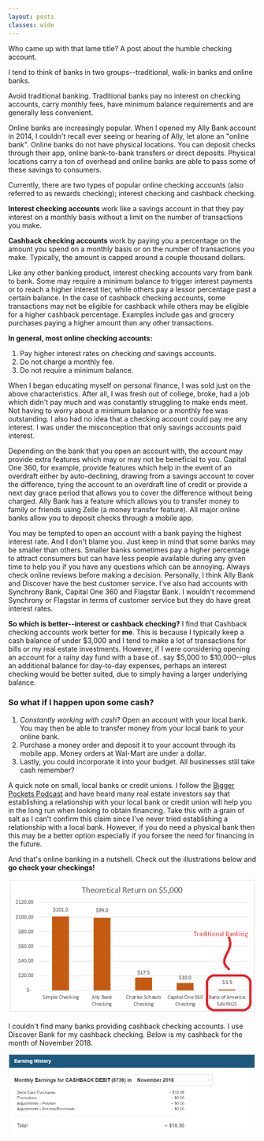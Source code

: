 ```yaml
---
layout: posts
classes: wide
---
```


Who came up with that lame title? A post about the humble checking account.

I tend to think of banks in two groups--traditional, walk-in banks and online banks.

Avoid traditional banking. Traditional banks pay no interest on checking accounts, carry monthly fees, have minimum balance requirements and are generally less convenient.

Online banks are increasingly popular. When I opened my Ally Bank account in 2014, I couldn't recall ever seeing or hearing of Ally, let alone an "online bank". Online banks do not have physical locations. You can deposit checks through their app, online bank-to-bank transfers or direct deposits. Physical locations carry a ton of overhead and online banks are able to pass some of these savings to consumers.

Currently, there are two types of popular online checking accounts (also referred to as rewards checking); interest checking and cashback checking.

**Interest checking accounts** work like a savings account in that they pay interest on a monthly basis without a limit on the number of transactions you make.

**Cashback checking accounts** work by paying you a percentage on the amount you spend on a monthly basis or on the number of transactions you make. Typically, the amount is capped around a couple thousand dollars.

Like any other banking product, interest checking accounts vary from bank to bank. Some may require a minimum balance to trigger interest payments or to reach a higher interest tier, while others pay a lessor percentage past a certain balance. In the case of cashback checking accounts, some transactions may not be eligible for cashback while others may be eligible for a higher cashback percentage. Examples include gas and grocery purchases paying a higher amount than any other transactions.

**In general, most online checking accounts:**
1. Pay higher interest rates on checking *and* savings accounts.
2. Do not charge a monthly fee.
3. Do not require a minimum balance.

When I began educating myself on personal finance, I was sold just on the above characteristics. After all, I was fresh out of college, broke, had a job which didn't pay much and was constantly struggling to make ends meet. Not having to worry about a minimum balance or a monthly fee was outstanding. I also had no idea that a checking account could pay me any interest. I was under the misconception that only savings accounts paid interest.

Depending on the bank that you open an account with, the account may provide extra features which may or may not be beneficial to you. Capital One 360, for example, provide features which help in the event of an overdraft either by auto-declining, drawing from a savings account to cover the difference, tying the account to an overdraft line of credit or provide a next day grace period that allows you to cover the difference without being charged. Ally Bank has a feature which allows you to transfer money to family or friends using Zelle (a money transfer feature). All major online banks allow you to deposit checks through a mobile app.

You may be tempted to open an account with a bank paying the highest interest rate. And I don't blame you. Just keep in mind that some banks may be smaller than others. Smaller banks sometimes pay a higher percentage to attract consumers but can have less people available during any given time to help you if you have any questions which can be annoying. Always check online reviews before making a decision. Personally, I think Ally Bank and Discover have the best customer service. I've also had accounts with Synchrony Bank, Capital One 360 and Flagstar Bank. I wouldn't recommend Synchrony or Flagstar in terms of customer service but they do have great interest rates.

**So which is better--interest or cashback checking?** I find that Cashback checking accounts work better for **me**. This is because I typically keep a cash balance of under $3,000 and I tend to make a lot of transactions for bills or my real estate investments. However, if I were considering opening an account for a rainy day fund with a base of.. say $5,000 to $10,000--plus an additional balance for day-to-day expenses, perhaps an interest checking would be better suited, due to simply having a larger underlying balance.

### So what if I happen upon some cash?
1. *Constantly working with cash*? Open an account with your local bank. You may then be able to transfer money from your local bank to your online bank.
2. Purchase a money order and deposit it to your account through its mobile app. Money orders at Wal-Mart are under a dollar.
3. Lastly, you could incorporate it into your budget. All businesses still take cash remember?

A quick note on small, local banks or credit unions. I follow the [Bigger Pockets Podcast](https://www.biggerpockets.com/podcast "Visit Bigger Pockets") and have heard many real estate investors say that establishing a relationship with your local bank or credit union will help you in the long run when looking to obtain financing. Take this with a grain of salt as I can't confirm this claim since I've never tried establishing a relationship with a local bank. However, if you do need a physical bank then this may be a better option especially if you forsee the need for financing in the future.

And that's online banking in a nutshell. Check out the illustrations below and **go check your checkings!**

![Interest_Checking](/assets/checking_sample.PNG)

I couldn't find many banks providing cashback checking accounts. I use Discover Bank for my cashback checking. Below is my cashback for the month of November 2018.

![Cashback_Checking](/assets/cashback_sample.PNG)